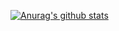 [![Anurag's github stats](https://github-readme-stats.vercel.app/api?username=kmatsuuraHMC&&theme=tokyonight)](https://github.com/anuraghazra/github-readme-stats)
